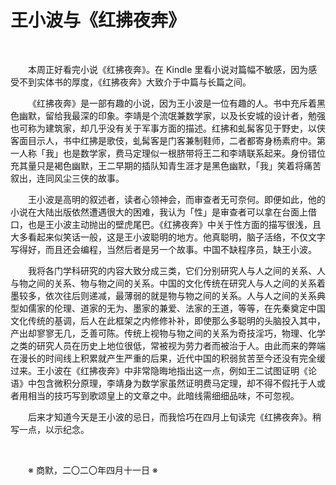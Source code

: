 # 王小波与《红拂夜奔》

&emsp;&emsp;

&emsp;&emsp;本周正好看完小说《红拂夜奔》。在 Kindle 里看小说对篇幅不敏感，因为感受不到实体书的厚度，《红拂夜奔》大致介于中篇与长篇之间。

&emsp;&emsp;《红拂夜奔》是一部有趣的小说，因为王小波是一位有趣的人。书中充斥着黑色幽默，留给我最深的印象。李靖是个流氓兼数学家，以及长安城的设计者，勉强也可称为建筑家，却几乎没有关于军事方面的描述。红拂和虬髯客见于野史，以侠客面目示人，书中红拂是歌伎，虬髯客是门客兼制鞋师，二者都寄身杨素府中。第一人称「我」也是数学家，费马定理似一根脐带将王二和李靖联系起来。身份错位充其量只是褐色幽默，王二早期的插队知青生涯才是黑色幽默，「我」笑着将痛苦叙出，连同风尘三侠的故事。

&emsp;&emsp;王小波是高明的叙述者，读者心领神会，而审查者无可奈何。即便如此，他的小说在大陆出版依然遭遇很大的困难，我认为「性」是审查者可以拿在台面上借口，也是王小波主动抛出的壁虎尾巴。《红拂夜奔》中关于性方面的描写很浅，且大多看起来似笑话一般，这是王小波聪明的地方。他真聪明，脑子活络，不仅文字写得好，而且还会编程，当然后者是另一个故事。中国不缺程序员，缺王小波。

&emsp;&emsp;我将各门学科研究的内容大致分成三类，它们分别研究人与人之间的关系、人与物之间的关系、物与物之间的关系。中国的文化传统在研究人与人之间的关系着墨较多，依次往后则递减，最薄弱的就是物与物之间的关系。人与人之间的关系典型如儒家的伦理、道家的无为、墨家的兼爱、法家的王道，等等，在先秦奠定中国文化传统的基调，后人在此框架之内修修补补，即使那么多聪明的头脑投入其中，产出却寥寥无几，乏善可陈。传统上视物与物之间的关系为奇技淫巧，物理、化学之类的研究人员在历史上地位很低，常被视为劳力者而被治于人。由此而来的弊端在漫长的时间线上积累就产生严重的后果，近代中国的积弱贫苦至今还没有完全缓过来。王小波在《红拂夜奔》中非常隐晦地指出这一点，例如王二试图证明《论语》中包含微积分原理，李靖身为数学家虽然证明费马定理，却不得不假托于人或者用相当的技巧写到歌颂皇上的文章之中。此暗线需细细品味，不可忽视。

&emsp;&emsp;后来才知道今天是王小波的忌日，而我恰巧在四月上旬读完《红拂夜奔》。稍写一点，以示纪念。

&emsp;&emsp;

&emsp;&emsp;※ 商默，二〇二〇年四月十一日 ※